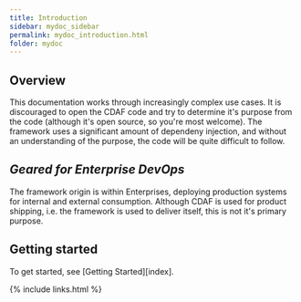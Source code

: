 ```yaml
---
title: Introduction
sidebar: mydoc_sidebar
permalink: mydoc_introduction.html
folder: mydoc
---
```


## Overview

This documentation works through increasingly complex use cases. It is discouraged to open the CDAF code and try to determine it's purpose from the code (although it's open source, so you're most welcome). The framework uses a significant amount of dependeny injection, and without an understanding of the purpose, the code will be quite difficult to follow.

## _Geared for Enterprise DevOps_

The framework origin is within Enterprises, deploying production systems for internal and external consumption. Although CDAF is used for product shipping, i.e. the framework is used to deliver itself, this is not it's primary purpose.

## Getting started

To get started, see [Getting Started][index].

{% include links.html %}
